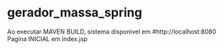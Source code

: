 # gerador_massa_spring

Ao executar MAVEN BUILD, sistema disponivel em #http://localhost:8080
Pagina INICIAL em index.jsp


